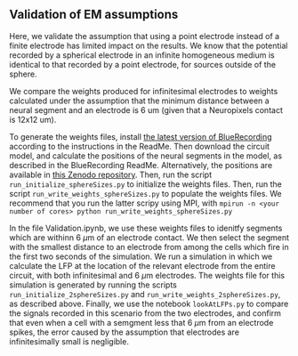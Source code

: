 ## Validation of EM assumptions

Here, we validate the assumption that using a point electrode instead of a finite electrode has limited impact on the results. We know that the potential recorded by a spherical electrode in an infinite homogeneous medium is identical to that recorded by a point electrode, for sources outside of the sphere.

We compare the weights produced for infinitesimal electrodes to weights calculated under the assumption that the minimum distance between a neural segment and an electrode is 6 um (given that a Neuropixels contact is 12x12 um). 

To generate the weights files, install [the latest version of BlueRecording](https://github.com/joseph-tharayil/BlueRecording/tree/master) according to the instructions in the ReadMe. Then download the circuit model, and calculate the positions of the neural segments in the model, as described in the BlueRecording ReadMe. Alternatively, the positions are available in [this Zenodo repository](https://zenodo.org/records/14998743). Then, run the script `run_initialize_sphereSizes.py` to initialize the weights files. Then, run the script `run_write_weights_sphereSizes.py` to populate the weights files. We recommend that you run the latter scripy using MPI, with `mpirun -n <your number of cores> python run_write_weights_sphereSizes.py`

In the file Validation.ipynb, we use these weights files to idenitfy segments which are withinn 6 $\mu$m of an electrode contact. We then select the segment with the smallest distance to an electrode from among the cells which fire in the first two seconds of the simulation. We run a simulation in which we calculate the LFP at the location of the relevant electrode from the entire circuit, with both infinitesimal and 6 $\mu$m electrodes. The weights file for this simulation is generated by running the scripts `run_initialize_2sphereSizes.py` and `run_write_weights_2sphereSizes.py`, as described above. Finally, we use the notebook `lookAtLFPs.py` to compare the signals recorded in this scenario from the two electrodes, and confirm that even when a cell with a semgment less that 6 $\mu$m from an electrode spikes, the error caused by the assumption that electrodes are infinitesimally small is negligible. 